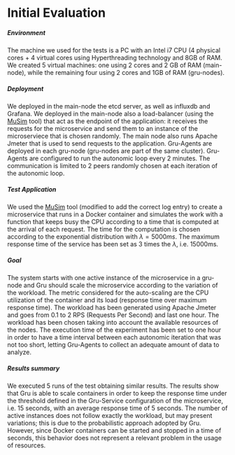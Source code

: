 # Initial Evaluation

##### Environment #####
The machine we used for the tests is a PC with an Intel i7 CPU (4 physical cores + 4 virtual cores using Hyperthreading technology and 8GB of RAM. 
We created 5 virtual machines: one using 2 cores and 2 GB of RAM (main-node), while the remaining four using 2 cores and 1GB of RAM (gru-nodes).

##### Deployment #####
We deployed in the main-node the etcd server, as well as influxdb and Grafana. We deployed in the main-node also a load-balancer (using the [MuSim](https://github.com/elleFlorio/mu-sim) tool) that act as the endpoint of the application: it receives the requests for the microservice and send them to an instance of the microserviece that is chosen randomly. The main node also runs Apache Jmeter that is used to send requests to the application. Gru-Agents are deployed in each gru-node (gru-nodes are part of the same cluster). Gru-Agents are configured to run the autonomic loop every 2 minutes. The communication is limited to 2 peers randomly chosen at each iteration of the autonomic loop.

##### Test Application #####
We used the [MuSim](https://github.com/elleFlorio/mu-sim) tool (modified to add the correct log entry) to create a microservice that runs in a Docker container and simulates the work with a function that keeps busy the CPU according to a time that is computed at the arrival of each request. The time for the computation is chosen according to the exponential distribution with $\lambda = 5000ms$. The maximum response time of the service has been set as 3 times the $\lambda$, i.e. 15000ms.

##### Goal #####
The system starts with one active instance of the microservice in a gru-node and Gru should scale the microservice according to the variation of the workload. The metric considered for the auto-scaling are the CPU utilization of the container and its load (response time over maximum response time). The workload has been generated using Apache Jmeter and goes from 0.1 to 2 RPS (Requests Per Second) and last one hour. The workload has been chosen taking into account the available resources of the nodes. The execution time of the experiment has been set to one hour in order to have a time interval between each autonomic iteration that was not too short, letting Gru-Agents to collect an adequate amount of data to analyze.

##### Results summary #####
We executed 5 runs of the test obtaining similar results. The results show that Gru is able to scale containers in order to keep the response time under the threshold defined in the Gru-Service configuration of the microservice, i.e. 15 seconds, with an average response time of 5 seconds. The number of active instances does not follow exactly the workload, but may present variations; this is due to the probabilistic approach adopted by Gru. However, since Docker containers can be started and stopped in a time of seconds, this behavior does not represent a relevant problem in the usage of resources.
